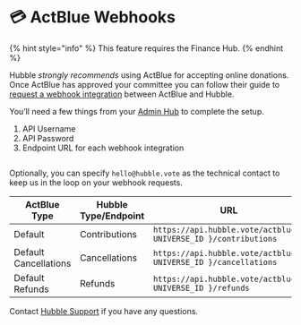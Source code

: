 # 💳 ActBlue Webhooks

{% hint style="info" %}
This feature requires the Finance Hub.
{% endhint %}

Hubble _strongly recommends_ using ActBlue for accepting online donations. Once ActBlue has approved your committee you can follow their guide to [request a webhook integration](https://support.actblue.com/campaign\_hub/the-dashboard/setting-up-a-webhook-integration/) between ActBlue and Hubble.

You’ll need a few things from your [Admin Hub](https://app.hubble.vote/admin) to complete the setup.

1. API Username
2. API Password
3. Endpoint URL for each webhook integration

<figure><img src="https://cdn.hubble.vote/images/screenshots/admin-hub-actblue.png" alt=""><figcaption></figcaption></figure>

Optionally, you can specify `hello@hubble.vote` as the technical contact to keep us in the loop on your webhook requests.

<table data-full-width="true"><thead><tr><th width="227.33333333333337">ActBlue Type</th><th width="224">Hubble Type/Endpoint</th><th>URL</th></tr></thead><tbody><tr><td>Default</td><td>Contributions</td><td><code>https://api.hubble.vote/actblue/{ UNIVERSE_ID }/contributions</code></td></tr><tr><td>Default Cancellations</td><td>Cancellations</td><td><code>https://api.hubble.vote/actblue/{ UNIVERSE_ID }/cancellations</code></td></tr><tr><td>Default Refunds</td><td>Refunds</td><td><code>https://api.hubble.vote/actblue/{ UNIVERSE_ID }/refunds</code></td></tr></tbody></table>

Contact [Hubble Support](mailto:help@hubble.vote) if you have any questions.
